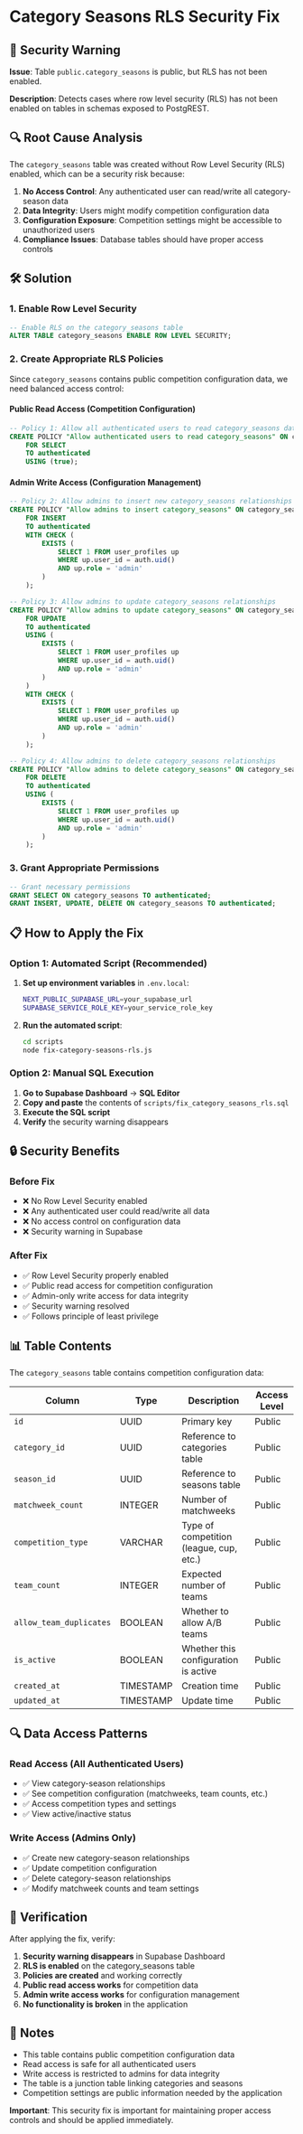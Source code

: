# Category Seasons RLS Security Fix

## 🚨 Security Warning

**Issue**: Table `public.category_seasons` is public, but RLS has not been enabled.

**Description**: Detects cases where row level security (RLS) has not been enabled on tables in schemas exposed to PostgREST.

## 🔍 Root Cause Analysis

The `category_seasons` table was created without Row Level Security (RLS) enabled, which can be a security risk because:

1. **No Access Control**: Any authenticated user can read/write all category-season data
2. **Data Integrity**: Users might modify competition configuration data
3. **Configuration Exposure**: Competition settings might be accessible to unauthorized users
4. **Compliance Issues**: Database tables should have proper access controls

## 🛠️ Solution

### 1. Enable Row Level Security

```sql
-- Enable RLS on the category_seasons table
ALTER TABLE category_seasons ENABLE ROW LEVEL SECURITY;
```

### 2. Create Appropriate RLS Policies

Since `category_seasons` contains public competition configuration data, we need balanced access control:

#### Public Read Access (Competition Configuration)
```sql
-- Policy 1: Allow all authenticated users to read category_seasons data
CREATE POLICY "Allow authenticated users to read category_seasons" ON category_seasons
    FOR SELECT
    TO authenticated
    USING (true);
```

#### Admin Write Access (Configuration Management)
```sql
-- Policy 2: Allow admins to insert new category_seasons relationships
CREATE POLICY "Allow admins to insert category_seasons" ON category_seasons
    FOR INSERT
    TO authenticated
    WITH CHECK (
        EXISTS (
            SELECT 1 FROM user_profiles up 
            WHERE up.user_id = auth.uid() 
            AND up.role = 'admin'
        )
    );

-- Policy 3: Allow admins to update category_seasons relationships
CREATE POLICY "Allow admins to update category_seasons" ON category_seasons
    FOR UPDATE
    TO authenticated
    USING (
        EXISTS (
            SELECT 1 FROM user_profiles up 
            WHERE up.user_id = auth.uid() 
            AND up.role = 'admin'
        )
    )
    WITH CHECK (
        EXISTS (
            SELECT 1 FROM user_profiles up 
            WHERE up.user_id = auth.uid() 
            AND up.role = 'admin'
        )
    );

-- Policy 4: Allow admins to delete category_seasons relationships
CREATE POLICY "Allow admins to delete category_seasons" ON category_seasons
    FOR DELETE
    TO authenticated
    USING (
        EXISTS (
            SELECT 1 FROM user_profiles up 
            WHERE up.user_id = auth.uid() 
            AND up.role = 'admin'
        )
    );
```

### 3. Grant Appropriate Permissions

```sql
-- Grant necessary permissions
GRANT SELECT ON category_seasons TO authenticated;
GRANT INSERT, UPDATE, DELETE ON category_seasons TO authenticated;
```

## 📋 How to Apply the Fix

### Option 1: Automated Script (Recommended)

1. **Set up environment variables** in `.env.local`:
   ```bash
   NEXT_PUBLIC_SUPABASE_URL=your_supabase_url
   SUPABASE_SERVICE_ROLE_KEY=your_service_role_key
   ```

2. **Run the automated script**:
   ```bash
   cd scripts
   node fix-category-seasons-rls.js
   ```

### Option 2: Manual SQL Execution

1. **Go to Supabase Dashboard** → **SQL Editor**
2. **Copy and paste** the contents of `scripts/fix_category_seasons_rls.sql`
3. **Execute the SQL script**
4. **Verify** the security warning disappears

## 🔒 Security Benefits

### Before Fix
- ❌ No Row Level Security enabled
- ❌ Any authenticated user could read/write all data
- ❌ No access control on configuration data
- ❌ Security warning in Supabase

### After Fix
- ✅ Row Level Security properly enabled
- ✅ Public read access for competition configuration
- ✅ Admin-only write access for data integrity
- ✅ Security warning resolved
- ✅ Follows principle of least privilege

## 📊 Table Contents

The `category_seasons` table contains competition configuration data:

| Column | Type | Description | Access Level |
|--------|------|-------------|--------------|
| `id` | UUID | Primary key | Public |
| `category_id` | UUID | Reference to categories table | Public |
| `season_id` | UUID | Reference to seasons table | Public |
| `matchweek_count` | INTEGER | Number of matchweeks | Public |
| `competition_type` | VARCHAR | Type of competition (league, cup, etc.) | Public |
| `team_count` | INTEGER | Expected number of teams | Public |
| `allow_team_duplicates` | BOOLEAN | Whether to allow A/B teams | Public |
| `is_active` | BOOLEAN | Whether this configuration is active | Public |
| `created_at` | TIMESTAMP | Creation time | Public |
| `updated_at` | TIMESTAMP | Update time | Public |

## 🔍 Data Access Patterns

### Read Access (All Authenticated Users)
- ✅ View category-season relationships
- ✅ See competition configuration (matchweeks, team counts, etc.)
- ✅ Access competition types and settings
- ✅ View active/inactive status

### Write Access (Admins Only)
- ✅ Create new category-season relationships
- ✅ Update competition configuration
- ✅ Delete category-season relationships
- ✅ Modify matchweek counts and team settings

## 🧪 Verification

After applying the fix, verify:

1. **Security warning disappears** in Supabase Dashboard
2. **RLS is enabled** on the category_seasons table
3. **Policies are created** and working correctly
4. **Public read access works** for competition data
5. **Admin write access works** for configuration management
6. **No functionality is broken** in the application

## 📝 Notes

- This table contains public competition configuration data
- Read access is safe for all authenticated users
- Write access is restricted to admins for data integrity
- The table is a junction table linking categories and seasons
- Competition settings are public information needed by the application

**Important**: This security fix is important for maintaining proper access controls and should be applied immediately.
